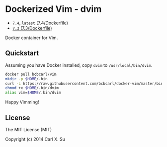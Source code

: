 # Dockerized Vim - dvim

* [`7.4`, `latest` (7.4/Dockerfile)](https://github.com/bcbcarl/docker-vim/blob/master/7.4/Dockerfile)
* [`7.3` (7.3/Dockerfile)](https://github.com/bcbcarl/docker-vim/blob/master/7.3/Dockerfile)

Docker container for Vim.

## Quickstart

Assuming you have Docker installed, copy `dvim` to `/usr/local/bin/dvim`.

```bash
docker pull bcbcarl/vim
mkdir -p $HOME/.bin
curl -L https://raw.githubusercontent.com/bcbcarl/docker-vim/master/bin/dvim -o $HOME/.bin/dvim
chmod +x $HOME/.bin/dvim
alias vim=$HOME/.bin/dvim
```

Happy Vimming!

## License

The MIT License (MIT)

Copyright (c) 2014 Carl X. Su

